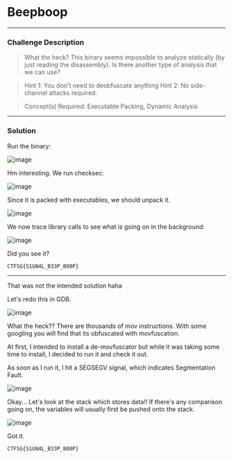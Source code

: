 # Beepboop

---

### Challenge Description

> What the heck? This binary seems impossible to analyze statically (by just reading the disassembly). Is there another type of analysis that we can use?

> Hint 1: You don't need to deobfuscate anything
> Hint 2: No side-channel attacks required.

> Concept(s) Required: Executable Packing, Dynamic Analysis

---

### Solution

Run the binary:

![image](https://user-images.githubusercontent.com/76640319/115519864-2dbf5f80-a2bc-11eb-8dba-bd61af318922.png)

Hm interesting. We run checksec:

![image](https://user-images.githubusercontent.com/76640319/115519901-34e66d80-a2bc-11eb-8527-909e50b8799c.png)

Since it is packed with executables, we should unpack it.

![image](https://user-images.githubusercontent.com/76640319/115520026-4fb8e200-a2bc-11eb-9d11-13372188df62.png)

We now trace library calls to see what is going on in the background:

![image](https://user-images.githubusercontent.com/76640319/115520079-5cd5d100-a2bc-11eb-84d9-978623297b33.png)

Did you see it?

```
CTFSG{S1GN4L_B33P_B00P}
```

---

That was not the intended solution haha

Let's redo this in GDB.

![image](https://user-images.githubusercontent.com/76640319/115520192-7b3bcc80-a2bc-11eb-9b2d-7a743b55f4e7.png)

What the heck?? There are thousands of mov instructions. With some googling you will find that its obfuscated with movfuscation.

At first, I intended to install a de-movfuscator but while it was taking some time to install, I decided to run it and check it out.

As soon as I run it, I hit a SEGSEGV signal, which indicates Segmentation Fault.

![image](https://user-images.githubusercontent.com/76640319/115520389-ae7e5b80-a2bc-11eb-93ac-092e3640ab0b.png)

Okay... Let's look at the stack which stores data!! If there's any comparison going on, the variables will usually first be pushed onto the stack.

![image](https://user-images.githubusercontent.com/76640319/115520483-c9e96680-a2bc-11eb-9269-41e7ad1042a1.png)

Got it. 

```
CTFSG{S1GN4L_B33P_B00P}
```
